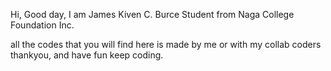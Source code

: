 Hi, Good day, I am James Kiven C. Burce
Student from Naga College Foundation Inc.

all the codes that you will find here is made by me or with my collab coders thankyou, and have fun keep coding.

